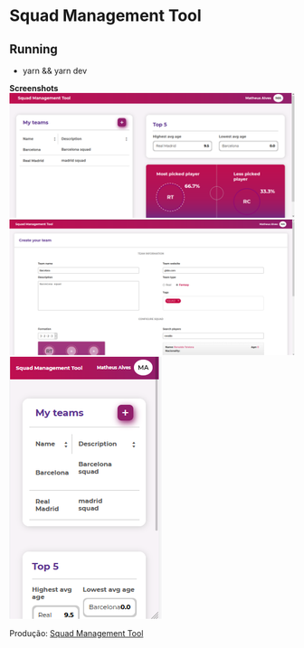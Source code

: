 # Squad Management Tool

## Running

- yarn && yarn dev

**Screenshots**  
![ss1](./screenshots/ss1.png)  
![ss1](./screenshots/ss2.png)  
![ss3](./screenshots/ss3.png)

Produção: [Squad Management Tool](https://ms-movies.vercel.app/)
